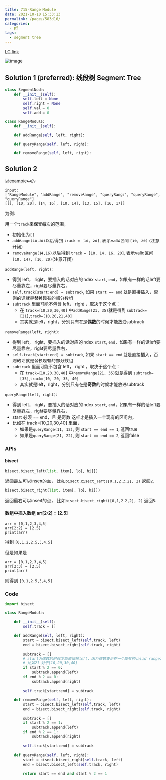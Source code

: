 ```yaml
---
title: 715-Range Module
date: 2021-10-10 15:33:13
permalink: /pages/583d16/
categories:
  - p5
tags:
  - segment tree
---
```

[LC link](https://leetcode.cn/problems/range-module/)

<img alt="image" src="https://user-images.githubusercontent.com/41789327/179932958-a45025a7-1148-4afc-ac8f-7870ebd505bc.png">


## Solution 1 (preferred): 线段树 Segment Tree
```python
class SegmentNode:
	def __init__(self):
		self.left = None
		self.right = None
		self.val = 0
		self.add = 0

class RangeModule:
	def __init__(self):

	def addRange(self, left, right):

	def queryRange(self, left, right):

	def removeRange(self, left, right):
```

## Solution 2
以example中的
```
input:
["RangeModule", "addRange", "removeRange", "queryRange", "queryRange", "queryRange"]
[[], [10, 20], [14, 16], [10, 14], [13, 15], [16, 17]]
```
为例:

用一个`track`来保留每次的范围， 
- 初始化为`[]`
- `addRange(10,20)`以后得到 `track = [10, 20]`, 表示valid区间 `[10, 20)` (注意开闭)
- `removeRange(14,16)`以后得到 `track = [10, 14, 16, 20]`, 表示valid区间 `[10, 14), [16, 20)`(注意开闭)


`addRange(left, right)`: 
- 得到 left， right，要插入的话对应的index `start`, `end`，如果有一样的话left要尽量靠左，right要尽量靠右，
- `self.track[start:end] = subtrack`, 如果 `start == end` 就是直接插入，否则的话就是替换现有的部分数组
- `subtrack` 里面可能不包含 left， right ，取决于这个点：
  - 在 `track=[10,20,30,40]` 中`addRange(21, 35)`就是得到 `subtrack=[21]`,`track=[10,20,21,40]`
  - 其实就是left，right，分别只有在是**偶数**的时候才能放进subtrack


`removeRange(left, right)`: 
- 得到 left， right，要插入的话对应的index `start`, `end`，如果有一样的话left要尽量靠左，right要尽量靠右，
- `self.track[start:end] = subtrack`, 如果 `start == end` 就是直接插入，否则的话就是替换现有的部分数组
- `subtrack` 里面可能不包含 left， right ，取决于这个点：
  - 在 `track=[10,20,30,40]` 中`removeRange(21, 35)`就是得到 `subtrack=[35]`,`track=[10, 20, 35, 40]`
  - 其实就是left，right，分别只有在是**奇数**的时候才能放进subtrack


`queryRange(left, right)`: 
- 得到 left， right，要插入的话对应的index `start`, `end`，如果有一样的话left要尽量靠左，right要尽量靠右，
- start 必须 == end，且 是奇数 这样才是插入一个现有的区间内， 
- 比如在 track=[10,20,30,40] 里面，
  - 如果是`queryRange(11, 12)`, 则 `start == end == 1`, 返回true
  - 如果是`queryRange(21, 22)`, 则 `start == end == 2`, 返回false



### APIs
#### bisect
```python
bisect.bisect_left(list, item[, lo[, hi]])
```
返回最左可以insert的点， 比如`bisect.bisect_left([0,1,2,2,2], 2)` 返回`2`.

```python
bisect.bisect_right(list, item[, lo[, hi]])
```
返回最右可以insert的点， 比如`bisect.bisect_right([0,1,2,2,2], 2)` 返回`5`.

#### 数组中插入数组 arr[2:2] = [2.5]
```
arr = [0,1,2,3,4,5]
arr[2:2] = [2.5]
print(arr)
```
得到 `[0,1,2,2.5,3,4,5]`

但是如果是
```
arr = [0,1,2,3,4,5]
arr[2:3] = [2.5]
print(arr)
```
则得到 `[0,1,2.5,3,4,5]`

### Code
```python
import bisect

class RangeModule:

    def __init__(self):
        self.track = []

    def addRange(self, left, right):
        start = bisect.bisect_left(self.track, left)
        end = bisect.bisect_right(self.track, right)
        
        subtrack = []
        # start为偶数的时候才能直接放left，因为偶数表示在一个现有的valid range之外，
        # 比如21 对于[10,20,30,40]
        if start % 2 == 0:
            subtrack.append(left)
        if end % 2 == 0:
            subtrack.append(right)
			
        self.track[start:end] = subtrack

    def removeRange(self, left, right):
        start = bisect.bisect_left(self.track, left)
        end = bisect.bisect_right(self.track, right)
        
        subtrack = []
        if start % 2 == 1:
            subtrack.append(left)
        if end % 2 == 1:
            subtrack.append(right)
			
        self.track[start:end] = subtrack
		
    def queryRange(self, left, right):
        start = bisect.bisect_right(self.track, left)
        end = bisect.bisect_left(self.track, right)
		
        return start == end and start % 2 == 1
```
